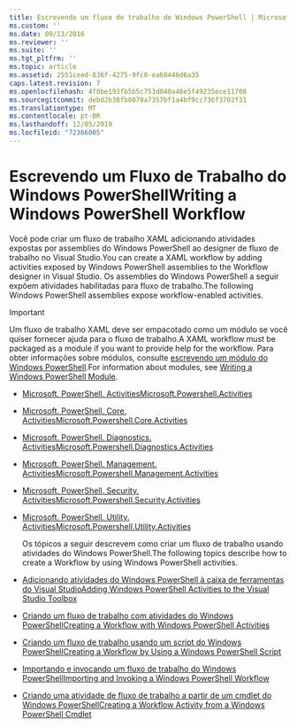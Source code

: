 ```yaml
---
title: Escrevendo um fluxo de trabalho do Windows PowerShell | Microsoft Docs
ms.custom: ''
ms.date: 09/13/2016
ms.reviewer: ''
ms.suite: ''
ms.tgt_pltfrm: ''
ms.topic: article
ms.assetid: 2551ceed-836f-4275-9fc0-ea68446d6a35
caps.latest.revision: 7
ms.openlocfilehash: 4f0be193fb5b5c753d040a48e5f49235ece11708
ms.sourcegitcommit: debd2b38fb8070a7357bf1a4bf9cc736f3702f31
ms.translationtype: MT
ms.contentlocale: pt-BR
ms.lasthandoff: 12/05/2019
ms.locfileid: "72366005"
---
```

# <a name="writing-a-windows-powershell-workflow"></a><span data-ttu-id="0caf9-102">Escrevendo um Fluxo de Trabalho do Windows PowerShell</span><span class="sxs-lookup"><span data-stu-id="0caf9-102">Writing a Windows PowerShell Workflow</span></span>

<span data-ttu-id="0caf9-103">Você pode criar um fluxo de trabalho XAML adicionando atividades expostas por assemblies do Windows PowerShell ao designer de fluxo de trabalho no Visual Studio.</span><span class="sxs-lookup"><span data-stu-id="0caf9-103">You can create a XAML workflow by adding activities exposed by Windows PowerShell assemblies to the Workflow designer in Visual Studio.</span></span> <span data-ttu-id="0caf9-104">Os assemblies do Windows PowerShell a seguir expõem atividades habilitadas para fluxo de trabalho.</span><span class="sxs-lookup"><span data-stu-id="0caf9-104">The following Windows PowerShell assemblies expose workflow-enabled activities.</span></span>

> [!IMPORTANT]
> <span data-ttu-id="0caf9-105">Um fluxo de trabalho XAML deve ser empacotado como um módulo se você quiser fornecer ajuda para o fluxo de trabalho.</span><span class="sxs-lookup"><span data-stu-id="0caf9-105">A XAML workflow must be packaged as a module if you want to provide help for the workflow.</span></span> <span data-ttu-id="0caf9-106">Para obter informações sobre módulos, consulte [escrevendo um módulo do Windows PowerShell](../module/writing-a-windows-powershell-module.md).</span><span class="sxs-lookup"><span data-stu-id="0caf9-106">For information about modules, see [Writing a Windows PowerShell Module](../module/writing-a-windows-powershell-module.md).</span></span>

- [<span data-ttu-id="0caf9-107">Microsoft. PowerShell. Activities</span><span class="sxs-lookup"><span data-stu-id="0caf9-107">Microsoft.Powershell.Activities</span></span>](/dotnet/api/Microsoft.PowerShell.Activities)

- [<span data-ttu-id="0caf9-108">Microsoft. PowerShell. Core. Activities</span><span class="sxs-lookup"><span data-stu-id="0caf9-108">Microsoft.Powershell.Core.Activities</span></span>](/dotnet/api/Microsoft.PowerShell.Core.Activities)

- [<span data-ttu-id="0caf9-109">Microsoft. PowerShell. Diagnostics. Activities</span><span class="sxs-lookup"><span data-stu-id="0caf9-109">Microsoft.Powershell.Diagnostics.Activities</span></span>](/dotnet/api/Microsoft.PowerShell.Diagnostics.Activities)

- [<span data-ttu-id="0caf9-110">Microsoft. PowerShell. Management. Activities</span><span class="sxs-lookup"><span data-stu-id="0caf9-110">Microsoft.Powershell.Management.Activities</span></span>](/dotnet/api/Microsoft.PowerShell.Management.Activities)

- [<span data-ttu-id="0caf9-111">Microsoft. PowerShell. Security. Activities</span><span class="sxs-lookup"><span data-stu-id="0caf9-111">Microsoft.Powershell.Security.Activities</span></span>](/dotnet/api/Microsoft.PowerShell.Security.Activities)

- [<span data-ttu-id="0caf9-112">Microsoft. PowerShell. Utility. Activities</span><span class="sxs-lookup"><span data-stu-id="0caf9-112">Microsoft.Powershell.Utility.Activities</span></span>](/dotnet/api/Microsoft.PowerShell.Utility.Activities)

  <span data-ttu-id="0caf9-113">Os tópicos a seguir descrevem como criar um fluxo de trabalho usando atividades do Windows PowerShell.</span><span class="sxs-lookup"><span data-stu-id="0caf9-113">The following topics describe how to create a Workflow by using Windows PowerShell activities.</span></span>

- [<span data-ttu-id="0caf9-114">Adicionando atividades do Windows PowerShell à caixa de ferramentas do Visual Studio</span><span class="sxs-lookup"><span data-stu-id="0caf9-114">Adding Windows PowerShell Activities to the Visual Studio Toolbox</span></span>](./adding-windows-powershell-activities-to-the-visual-studio-toolbox.md)

- [<span data-ttu-id="0caf9-115">Criando um fluxo de trabalho com atividades do Windows PowerShell</span><span class="sxs-lookup"><span data-stu-id="0caf9-115">Creating a Workflow with Windows PowerShell Activities</span></span>](./creating-a-workflow-with-windows-powershell-activities.md)

- [<span data-ttu-id="0caf9-116">Criando um fluxo de trabalho usando um script do Windows PowerShell</span><span class="sxs-lookup"><span data-stu-id="0caf9-116">Creating a Workflow by Using a Windows PowerShell Script</span></span>](./creating-a-workflow-by-using-a-windows-powershell-script.md)

- [<span data-ttu-id="0caf9-117">Importando e invocando um fluxo de trabalho do Windows PowerShell</span><span class="sxs-lookup"><span data-stu-id="0caf9-117">Importing and Invoking a Windows PowerShell Workflow</span></span>](./importing-and-invoking-a-windows-powershell-workflow.md)

- [<span data-ttu-id="0caf9-118">Criando uma atividade de fluxo de trabalho a partir de um cmdlet do Windows PowerShell</span><span class="sxs-lookup"><span data-stu-id="0caf9-118">Creating a Workflow Activity from a Windows PowerShell Cmdlet</span></span>](./creating-a-workflow-activity-from-a-windows-powershell-cmdlet.md)
